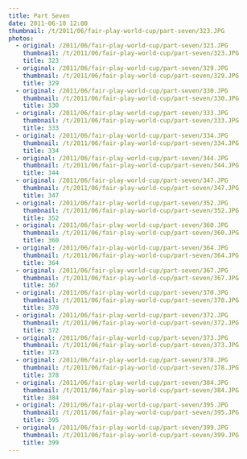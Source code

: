 ```yaml
---
title: Part Seven
date: 2011-06-10 12:00
thumbnail: /t/2011/06/fair-play-world-cup/part-seven/323.JPG
photos:
  - original: /2011/06/fair-play-world-cup/part-seven/323.JPG
    thumbnail: /t/2011/06/fair-play-world-cup/part-seven/323.JPG
    title: 323
  - original: /2011/06/fair-play-world-cup/part-seven/329.JPG
    thumbnail: /t/2011/06/fair-play-world-cup/part-seven/329.JPG
    title: 329
  - original: /2011/06/fair-play-world-cup/part-seven/330.JPG
    thumbnail: /t/2011/06/fair-play-world-cup/part-seven/330.JPG
    title: 330
  - original: /2011/06/fair-play-world-cup/part-seven/333.JPG
    thumbnail: /t/2011/06/fair-play-world-cup/part-seven/333.JPG
    title: 333
  - original: /2011/06/fair-play-world-cup/part-seven/334.JPG
    thumbnail: /t/2011/06/fair-play-world-cup/part-seven/334.JPG
    title: 334
  - original: /2011/06/fair-play-world-cup/part-seven/344.JPG
    thumbnail: /t/2011/06/fair-play-world-cup/part-seven/344.JPG
    title: 344
  - original: /2011/06/fair-play-world-cup/part-seven/347.JPG
    thumbnail: /t/2011/06/fair-play-world-cup/part-seven/347.JPG
    title: 347
  - original: /2011/06/fair-play-world-cup/part-seven/352.JPG
    thumbnail: /t/2011/06/fair-play-world-cup/part-seven/352.JPG
    title: 352
  - original: /2011/06/fair-play-world-cup/part-seven/360.JPG
    thumbnail: /t/2011/06/fair-play-world-cup/part-seven/360.JPG
    title: 360
  - original: /2011/06/fair-play-world-cup/part-seven/364.JPG
    thumbnail: /t/2011/06/fair-play-world-cup/part-seven/364.JPG
    title: 364
  - original: /2011/06/fair-play-world-cup/part-seven/367.JPG
    thumbnail: /t/2011/06/fair-play-world-cup/part-seven/367.JPG
    title: 367
  - original: /2011/06/fair-play-world-cup/part-seven/370.JPG
    thumbnail: /t/2011/06/fair-play-world-cup/part-seven/370.JPG
    title: 370
  - original: /2011/06/fair-play-world-cup/part-seven/372.JPG
    thumbnail: /t/2011/06/fair-play-world-cup/part-seven/372.JPG
    title: 372
  - original: /2011/06/fair-play-world-cup/part-seven/373.JPG
    thumbnail: /t/2011/06/fair-play-world-cup/part-seven/373.JPG
    title: 373
  - original: /2011/06/fair-play-world-cup/part-seven/378.JPG
    thumbnail: /t/2011/06/fair-play-world-cup/part-seven/378.JPG
    title: 378
  - original: /2011/06/fair-play-world-cup/part-seven/384.JPG
    thumbnail: /t/2011/06/fair-play-world-cup/part-seven/384.JPG
    title: 384
  - original: /2011/06/fair-play-world-cup/part-seven/395.JPG
    thumbnail: /t/2011/06/fair-play-world-cup/part-seven/395.JPG
    title: 395
  - original: /2011/06/fair-play-world-cup/part-seven/399.JPG
    thumbnail: /t/2011/06/fair-play-world-cup/part-seven/399.JPG
    title: 399
---
```

